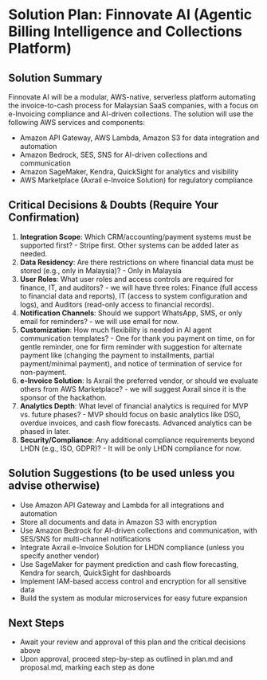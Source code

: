 # Solution Plan: Finnovate AI (Agentic Billing Intelligence and Collections Platform)

## Solution Summary

Finnovate AI will be a modular, AWS-native, serverless platform automating the invoice-to-cash process for Malaysian SaaS companies, with a focus on e-Invoicing compliance and AI-driven collections. The solution will use the following AWS services and components:

- Amazon API Gateway, AWS Lambda, Amazon S3 for data integration and automation
- Amazon Bedrock, SES, SNS for AI-driven collections and communication
- Amazon SageMaker, Kendra, QuickSight for analytics and visibility
- AWS Marketplace (Axrail e-Invoice Solution) for regulatory compliance

## Critical Decisions & Doubts (Require Your Confirmation)

1. **Integration Scope**: Which CRM/accounting/payment systems must be supported first? - Stripe first. Other systems can be added later as needed.
2. **Data Residency**: Are there restrictions on where financial data must be stored (e.g., only in Malaysia)? - Only in Malaysia
3. **User Roles**: What user roles and access controls are required for finance, IT, and auditors? - we will have three roles: Finance (full access to financial data and reports), IT (access to system configuration and logs), and Auditors (read-only access to financial records).
4. **Notification Channels**: Should we support WhatsApp, SMS, or only email for reminders? - we will use email for now.
5. **Customization**: How much flexibility is needed in AI agent communication templates? - One for thank you payment on time, on for gentle reminder, one for firm reminder with suggestion for alternate payment like (changing the payment to installments, partial payment/minimal payment), and notice of termination of service for non-payment.
6. **e-Invoice Solution**: Is Axrail the preferred vendor, or should we evaluate others from AWS Marketplace? - we will suggest Axrail since it is the sponsor of the hackathon.
7. **Analytics Depth**: What level of financial analytics is required for MVP vs. future phases? - MVP should focus on basic analytics like DSO, overdue invoices, and cash flow forecasts. Advanced analytics can be phased in later.
8. **Security/Compliance**: Any additional compliance requirements beyond LHDN (e.g., ISO, GDPR)? - It will be only LHDN compliance for now.

## Solution Suggestions (to be used unless you advise otherwise)

- Use Amazon API Gateway and Lambda for all integrations and automation
- Store all documents and data in Amazon S3 with encryption
- Use Amazon Bedrock for AI-driven collections and communication, with SES/SNS for multi-channel notifications
- Integrate Axrail e-Invoice Solution for LHDN compliance (unless you specify another vendor)
- Use SageMaker for payment prediction and cash flow forecasting, Kendra for search, QuickSight for dashboards
- Implement IAM-based access control and encryption for all sensitive data
- Build the system as modular microservices for easy future expansion

## Next Steps
- Await your review and approval of this plan and the critical decisions above
- Upon approval, proceed step-by-step as outlined in plan.md and proposal.md, marking each step as done

